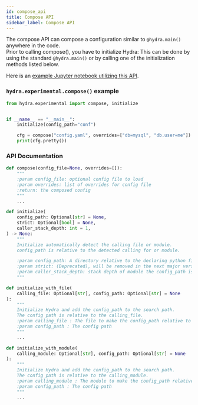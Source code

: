 ```yaml
---
id: compose_api
title: Compose API
sidebar_label: Compose API
---
```


The compose API can compose a configuration similar to `@hydra.main()` anywhere in the code.  
Prior to calling compose(), you have to initialize Hydra: This can be done by using the standard `@hydra.main()` or by calling one of the initialization methods listed below.

Here is an [example Jupyter notebook utilizing this API](https://github.com/facebookresearch/hydra/tree/master/examples/notebook).

### `hydra.experimental.compose()` example
```python
from hydra.experimental import compose, initialize


if __name__ == "__main__":
    initialize(config_path="conf")

    cfg = compose("config.yaml", overrides=["db=mysql", "db.user=me"])
    print(cfg.pretty())
```
### API Documentation
```python
def compose(config_file=None, overrides=[]):
    """
    :param config_file: optional config file to load
    :param overrides: list of overrides for config file
    :return: the composed config
    """
    ...

def initialize(
    config_path: Optional[str] = None,
    strict: Optional[bool] = None,
    caller_stack_depth: int = 1,
) -> None:
    """
    Initialize automatically detect the calling file or module.
    config_path is relative to the detected calling for or module.

    :param config_path: A directory relative to the declaring python file or module
    :param strict: (Deprecated), will be removed in the next major version
    :param caller_stack_depth: stack depth of module the config_path is relative to
    """

def initialize_with_file(
    calling_file: Optional[str], config_path: Optional[str] = None
):
    """
    Initialize Hydra and add the config_path to the search path.
    The config path is relative to the calling_file.
    :param calling_file : The file to make the config_path relative to
    :param config_path : The config path
    """
    ...

def initialize_with_module(
    calling_module: Optional[str], config_path: Optional[str] = None
):
    """
    Initialize Hydra and add the config_path to the search path.
    The config path is relative to the calling_module.
    :param calling_module : The module to make the config_path relative to
    :param config_path : The config path
    """
    ...
```

